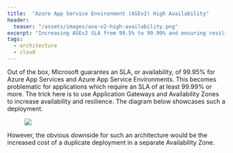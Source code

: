 ```yaml
---
title:  "Azure App Service Environment (ASEv2) High Availability"
header:
  teaser: "/assets/images/ase-v2-high-availability.png"
excerpt: "Increasing ASEv2 SLA from 99.5% to 99.99% and ensuring resilience and minimal downtime."
tags:
  - architecture
  - cloud
---
```


Out of the box, Microsoft guarantes an SLA, or availability, of 99.95% for Azure App Services and Azure App Service Environments.  This becomes problematic for applications which require an SLA of at least 99.99% or more.  The trick here is to use Application Gateways and Availability Zones to increase availability and resilience.  The diagram below showcases such a deployment.  

<figure style="width: 500px" class="align-center">
	<a href="{{ site.url }}{{ site.baseurl }}/assets/images/ase-v2-high-availability.png"><img src="{{ site.url }}{{ site.baseurl }}/assets/images/ase-v2-high-availability.png"></a>
</figure>

However, the obvious downside for such an architecture would be the increased cost of a duplicate deployment in a separate Availability Zone.
